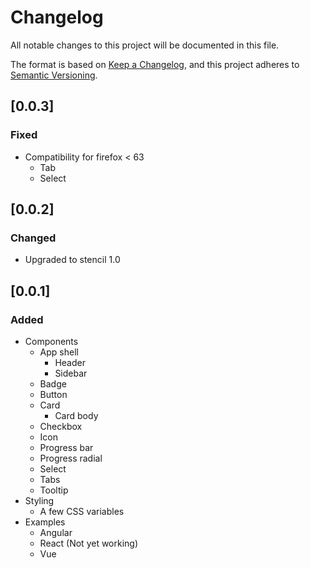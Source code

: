 # Changelog

All notable changes to this project will be documented in this file.

The format is based on [Keep a Changelog](https://keepachangelog.com/en/1.0.0/),
and this project adheres to [Semantic Versioning](https://semver.org/spec/v2.0.0.html).

## [0.0.3]

### Fixed

- Compatibility for firefox < 63
  - Tab
  - Select

## [0.0.2]

### Changed

- Upgraded to stencil 1.0

## [0.0.1]

### Added

- Components
  - App shell
    - Header
    - Sidebar
  - Badge
  - Button
  - Card
    - Card body
  - Checkbox
  - Icon
  - Progress bar
  - Progress radial
  - Select
  - Tabs
  - Tooltip
- Styling
  - A few CSS variables
- Examples
  - Angular
  - React (Not yet working)
  - Vue
